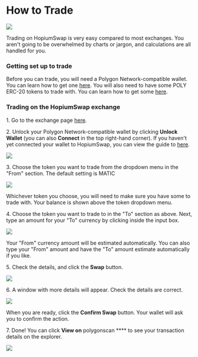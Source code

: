 # How to Trade

![](../../.gitbook/assets/how-to-trade-on-pancakeswap-header.png)

Trading on HopiumSwap is very easy compared to most exchanges. You aren't going to be overwhelmed by charts or jargon, and calculations are all handled for you.

### Getting set up to trade

Before you can trade, you will need a Polygon Network-compatible wallet. You can learn how to get one [here](https://docs.pancakeswap.finance/get-started/wallet-guide). You will also need to have some POLY ERC-20 tokens to trade with. You can learn how to get some [here](https://docs.pancakeswap.finance/get-started/bep20-guide).

### Trading on the HopiumSwap exchange

1\. Go to the exchange page [here](https://exchange.pancakeswap.finance/#/swap).

2\. Unlock your Polygon Network-compatible wallet by clicking **Unlock Wallet** (you can also **Connect** in the top right-hand corner). If you haven't yet connected your wallet to HopiumSwap, you can view the guide to [here](https://docs.pancakeswap.finance/get-started/connection-guide).

![](<../../.gitbook/assets/image (12).png>)

3\. Choose the token you want to trade from the dropdown menu in the "From" section. The default setting is MATIC

![](<../../.gitbook/assets/image (13).png>)

Whichever token you choose, you will need to make sure you have some to trade with. Your balance is shown above the token dropdown menu.

4\. Choose the token you want to trade to in the "To" section as above. Next, type an amount for your "To" currency by clicking inside the input box.

![](<../../.gitbook/assets/image (14).png>)

Your "From" currency amount will be estimated automatically. You can also type your "From" amount and have the "To" amount estimate automatically if you like.

5\. Check the details, and click the **Swap** button.

![](<../../.gitbook/assets/image (15).png>)

6\. A window with more details will appear. Check the details are correct.

![](<../../.gitbook/assets/image (16).png>)

When you are ready, click the **Confirm Swap** button. Your wallet will ask you to confirm the action.

7\. Done! You can click **View on** polygonscan **** to see your transaction details on the explorer.

![](<../../.gitbook/assets/image (17).png>)
